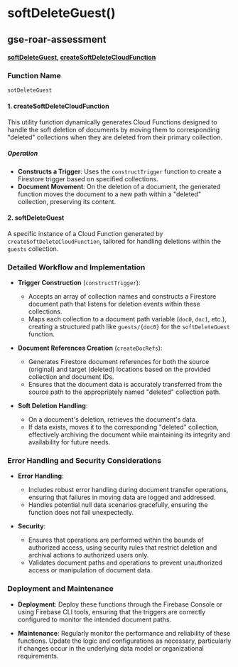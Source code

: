 # softDeleteGuest()

## gse-roar-assessment

#### [softDeleteGuest](https://github.com/yeatmanlab/roar-firebase-functions/blob/e784650492722d24069aa9b0704d1873ea5dafee/gse-roar-assessment/functions/src/index.ts#L44), [createSoftDeleteCloudFunction](https://github.com/yeatmanlab/roar-firebase-functions/blob/e784650492722d24069aa9b0704d1873ea5dafee/gse-roar-assessment/functions/src/soft-delete.ts#L55)

### Function Name
`sotDeleteGuest`

#### 1. **createSoftDeleteCloudFunction**
This utility function dynamically generates Cloud Functions designed to handle the soft deletion of documents by moving them to corresponding "deleted" collections when they are deleted from their primary collection.

##### Operation
- **Constructs a Trigger**: Uses the `constructTrigger` function to create a Firestore trigger based on specified collections.
- **Document Movement**: On the deletion of a document, the generated function moves the document to a new path within a "deleted" collection, preserving its content.

#### 2. **softDeleteGuest**
A specific instance of a Cloud Function generated by `createSoftDeleteCloudFunction`, tailored for handling deletions within the `guests` collection.

### Detailed Workflow and Implementation

- **Trigger Construction** (`constructTrigger`):
  - Accepts an array of collection names and constructs a Firestore document path that listens for deletion events within these collections.
  - Maps each collection to a document path variable (`doc0`, `doc1`, etc.), creating a structured path like `guests/{doc0}` for the `softDeleteGuest` function.

- **Document References Creation** (`createDocRefs`):
  - Generates Firestore document references for both the source (original) and target (deleted) locations based on the provided collection and document IDs.
  - Ensures that the document data is accurately transferred from the source path to the appropriately named "deleted" collection path.

- **Soft Deletion Handling**:
  - On a document's deletion, retrieves the document's data.
  - If data exists, moves it to the corresponding "deleted" collection, effectively archiving the document while maintaining its integrity and availability for future needs.

### Error Handling and Security Considerations

- **Error Handling**:
  - Includes robust error handling during document transfer operations, ensuring that failures in moving data are logged and addressed.
  - Handles potential null data scenarios gracefully, ensuring the function does not fail unexpectedly.

- **Security**:
  - Ensures that operations are performed within the bounds of authorized access, using security rules that restrict deletion and archival actions to authorized users only.
  - Validates document paths and operations to prevent unauthorized access or manipulation of document data.

### Deployment and Maintenance

- **Deployment**: Deploy these functions through the Firebase Console or using Firebase CLI tools, ensuring that the triggers are correctly configured to monitor the intended document paths.
  
- **Maintenance**: Regularly monitor the performance and reliability of these functions. Update the logic and configurations as necessary, particularly if changes occur in the underlying data model or organizational requirements.
